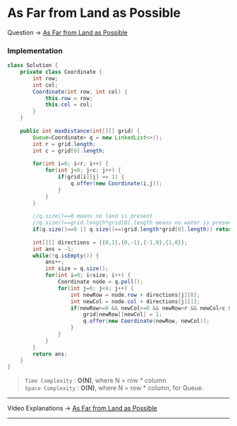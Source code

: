 # As Far from Land as Possible
Question -> [As Far from Land as Possible](https://leetcode.com/problems/as-far-from-land-as-possible/)    

### Implementation
```java
class Solution {
    private class Coordinate {
        int row; 
        int col;
        Coordinate(int row, int col) {
            this.row = row;
            this.col = col;
        }
    }
    
    public int maxDistance(int[][] grid) {
        Queue<Coordinate> q = new LinkedList<>();
        int r = grid.length;
        int c = grid[0].length;
        
        for(int i=0; i<r; i++) {
            for(int j=0; j<c; j++) {
                if(grid[i][j] == 1) {
                    q.offer(new Coordinate(i,j));
                }    
            }
        }
        
        //q.size()==0 means no land is present
        //q.size()==grid.length*grid[0].length means no water is present
        if(q.size()==0 || q.size()==(grid.length*grid[0].length)) return -1;
        
        int[][] directions = {{0,1},{0,-1},{-1,0},{1,0}};
        int ans = -1;
        while(!q.isEmpty()) {
            ans++;
            int size = q.size();
            for(int i=0; i<size; i++) {
                Coordinate node = q.poll();
                for(int j=0; j<4; j++) {
                    int newRow = node.row + directions[j][0];
                    int newCol = node.col + directions[j][1];
                    if(newRow>=0 && newCol>=0 && newRow<r && newCol<c && grid[newRow][newCol]==0) {
                        grid[newRow][newCol] = 1;
                        q.offer(new Coordinate(newRow, newCol));
                    }
                }   
            }
        }
        return ans;
    }
}
```
> `Time Complexity` : **O(N)**, where N = row * column      
> `Space Complexity` : **O(N)**, where N = row * column, for Queue. 
---
Video Explanations -> [As Far from Land as Possible](https://youtu.be/yV-b0amHNVM)   
<hr>
